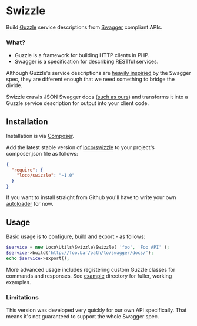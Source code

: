 # Swizzle

Build [Guzzle](http://guzzlephp.org) service descriptions from [Swagger](https://helloreverb.com/developers/swagger) compliant APIs.

### What?

 - Guzzle is a framework for building HTTP clients in PHP.
 - Swagger is a specification for describing RESTful services.

Although Guzzle's service descriptions are [heavily inspiried](http://docs.guzzlephp.org/en/latest/webservice-client/guzzle-service-descriptions.html) by the Swagger spec, they are different enough that we need something to bridge the divide.

Swizzle crawls JSON Swagger docs ([such as ours](https://localise.biz/api/docs)) and transforms it into a Guzzle service description for output into your client code.


## Installation

Installation is via [Composer](http://getcomposer.org/doc/00-intro.md#using-composer).

Add the latest stable version of [loco/swizzle](https://packagist.org/packages/loco/swizzle) to your project's composer.json file as follows:

```json
{
  "require": {
    "loco/swizzle": "~1.0"
  }
}
```

If you want to install straight from Github you'll have to write your own [autoloader](https://gist.github.com/jwage/221634) for now.


## Usage 

Basic usage is to configure, build and export - as follows:

```php 
$service = new Loco\Utils\Swizzle\Swizzle( 'foo', 'Foo API' );
$service->build('http://foo.bar/path/to/swagger/docs/');
echo $service->export();
```

More advanced usage includes registering custom Guzzle classes for commands and responses. See [example](https://github.com/loco-app/swizzle/tree/master/example) directory for fuller, working examples.


### Limitations

This version was developed very quickly for our own API specifically. That means it's not guaranteed to support the whole Swagger spec. 

